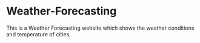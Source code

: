 # Weather-Forecasting
This is a Weather Forecasting website which shows the weather conditions and temperature of cities.
